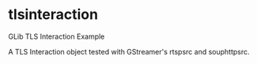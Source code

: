 # tlsinteraction
GLib TLS Interaction Example

A TLS Interaction object tested with GStreamer's rtspsrc and souphttpsrc.
